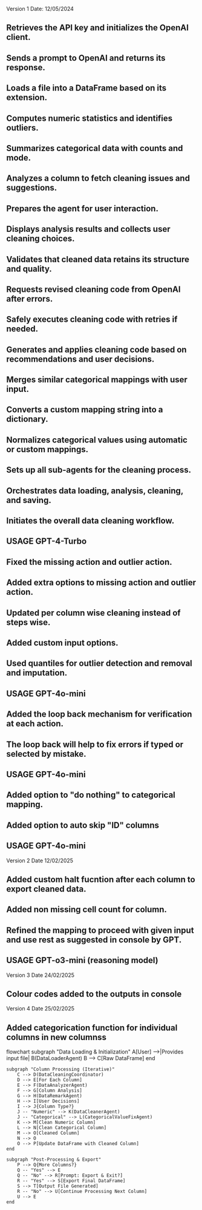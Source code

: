 Version 1
Date: 12/05/2024

## Retrieves the API key and initializes the OpenAI client.
## Sends a prompt to OpenAI and returns its response.
## Loads a file into a DataFrame based on its extension.
## Computes numeric statistics and identifies outliers.
## Summarizes categorical data with counts and mode.
## Analyzes a column to fetch cleaning issues and suggestions.
## Prepares the agent for user interaction.
## Displays analysis results and collects user cleaning choices.
## Validates that cleaned data retains its structure and quality.
## Requests revised cleaning code from OpenAI after errors.
## Safely executes cleaning code with retries if needed.
## Generates and applies cleaning code based on recommendations and user decisions.
## Merges similar categorical mappings with user input.
## Converts a custom mapping string into a dictionary.
## Normalizes categorical values using automatic or custom mappings.
## Sets up all sub-agents for the cleaning process.
## Orchestrates data loading, analysis, cleaning, and saving.
## Initiates the overall data cleaning workflow.
## USAGE GPT-4-Turbo
## Fixed the missing action and outlier action.
## Added extra options to missing action and outlier action.
## Updated per column wise cleaning instead of steps wise.
## Added custom input options.
## Used quantiles for outlier detection and removal and imputation.
## USAGE GPT-4o-mini
## Added the loop back mechanism for verification at each action.
## The loop back will help to fix errors if typed or selected by mistake.
## USAGE GPT-4o-mini
## Added option to "do nothing" to categorical mapping.
## Added option to auto skip "ID" columns
## USAGE GPT-4o-mini

Version 2
Date 12/02/2025


## Added custom halt fucntion after each column to export cleaned data.
## Added non missing cell count for column.
## Refined the mapping to proceed with given input and use rest as suggested in console by GPT.
## USAGE GPT-o3-mini (reasoning model)


Version 3
Date 24/02/2025

## Colour codes added to the outputs in console


Version 4
Date 25/02/2025

## Added categorication function for individual columns in new columnss




flowchart
    subgraph "Data Loading & Initialization"
        A[User] -->|Provides input file| B(DataLoaderAgent)
        B --> C[Raw DataFrame]
    end

    subgraph "Column Processing (Iterative)"
        C --> D(DataCleaningCoordinator)
        D --> E[For Each Column]
        E --> F(DataAnalyzerAgent)
        F --> G[Column Analysis]
        G --> H(DataRemarkAgent)
        H --> I[User Decisions]
        I --> J{Column Type?}
        J -- "Numeric" --> K(DataCleanerAgent)
        J -- "Categorical" --> L(CategoricalValueFixAgent)
        K --> M[Clean Numeric Column]
        L --> N[Clean Categorical Column]
        M --> O[Cleaned Column]
        N --> O
        O --> P[Update DataFrame with Cleaned Column]
    end

    subgraph "Post-Processing & Export"
        P --> Q{More Columns?}
        Q -- "Yes" --> E
        Q -- "No" --> R[Prompt: Export & Exit?]
        R -- "Yes" --> S[Export Final DataFrame]
        S --> T[Output File Generated]
        R -- "No" --> U[Continue Processing Next Column]
        U --> E
    end
